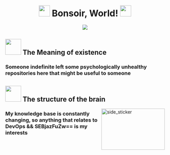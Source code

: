 
<h1 align="center"><img src="https://media1.tenor.com/m/VYUs0iVjqUAAAAAC/digital-life-lain.gif" width="35"><b> Bonsoir, World! </b><img src="https://media1.tenor.com/m/VYUs0iVjqUAAAAAC/digital-life-lain.gif" width="35"></h1>
<!--  -->
<p align="center">
  <a href="https://github.com/DenverCoder1/readme-typing-svg"><img src="https://readme-typing-svg.herokuapp.com?font=Time+New+Roman&color=cyan&size=25&center=true&vCenter=true&width=600&height=100&lines=Maybe you shouldn't look at it."></a>
</p>


## <picture><img src = "https://media1.tenor.com/m/VYUs0iVjqUAAAAAC/digital-life-lain.gif" width = 50px></picture> **The Meaning of existence**


<h3> Someone indefinite left some psychologically unhealthy repositories here that might be useful to someone </h3>

## <img src="https://media1.tenor.com/m/VYUs0iVjqUAAAAAC/digital-life-lain.gif" width ="50"><b> The structure of the brain </b>

<img align="right" width=200px height=130px alt="side_sticker" src="https://media1.tenor.com/m/VYUs0iVjqUAAAAAC/digital-life-lain.gif" />

<h3> My knowledge base is constantly changing, so anything that relates to DevOps && SEBjazFuZw== is my interests </h3>
